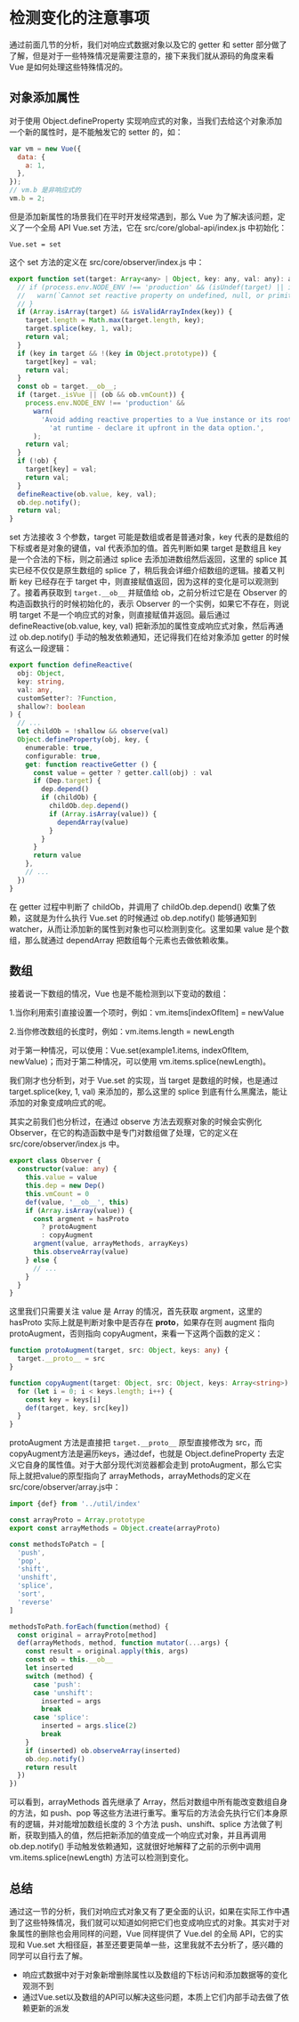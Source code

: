 # 检测变化的注意事项

通过前面几节的分析，我们对响应式数据对象以及它的 getter 和 setter 部分做了了解，但是对于一些特殊情况是需要注意的，接下来我们就从源码的角度来看 Vue 是如何处理这些特殊情况的。

## 对象添加属性

对于使用 Object.defineProperty 实现响应式的对象，当我们去给这个对象添加一个新的属性时，是不能触发它的 setter 的，如：

```js
var vm = new Vue({
  data: {
    a: 1,
  },
});
// vm.b 是非响应式的
vm.b = 2;
```

但是添加新属性的场景我们在平时开发经常遇到，那么 Vue 为了解决该问题，定义了一个全局 API Vue.set 方法，它在 src/core/global-api/index.js 中初始化：

    Vue.set = set

这个 set 方法的定义在 src/core/observer/index.js 中：

```js
export function set(target: Array<any> | Object, key: any, val: any): any {
  // if (process.env.NODE_ENV !== 'production' && (isUndef(target) || isPrimitive(target))) {
  //   warn(`Cannot set reactive property on undefined, null, or primitive value: ${(target: any)`)
  // }
  if (Array.isArray(target) && isValidArrayIndex(key)) {
    target.length = Math.max(target.length, key);
    target.splice(key, 1, val);
    return val;
  }
  if (key in target && !(key in Object.prototype)) {
    target[key] = val;
    return val;
  }
  const ob = target.__ob__;
  if (target._isVue || (ob && ob.vmCount)) {
    process.env.NODE_ENV !== 'production' &&
      warn(
        'Avoid adding reactive properties to a Vue instance or its root $data ' +
          'at runtime - declare it upfront in the data option.',
      );
    return val;
  }
  if (!ob) {
    target[key] = val;
    return val;
  }
  defineReactive(ob.value, key, val);
  ob.dep.notify();
  return val;
}
```

set 方法接收 3 个参数，target 可能是数组或者是普通对象，key 代表的是数组的下标或者是对象的键值，val 代表添加的值。首先判断如果 target 是数组且 key 是一个合法的下标，则之前通过 splice 去添加进数组然后返回，这里的 splice 其实已经不仅仅是原生数组的 splice 了，稍后我会详细介绍数组的逻辑。接着又判断 key 已经存在于 target 中，则直接赋值返回，因为这样的变化是可以观测到了。接着再获取到 `target.__ob__` 并赋值给 ob，之前分析过它是在 Observer 的构造函数执行的时候初始化的，表示 Observer 的一个实例，如果它不存在，则说明 target 不是一个响应式的对象，则直接赋值并返回。最后通过 defineReactive(ob.value, key, val) 把新添加的属性变成响应式对象，然后再通过 ob.dep.notify() 手动的触发依赖通知，还记得我们在给对象添加 getter 的时候有这么一段逻辑：

```ts
export function defineReactive(
  obj: Object,
  key: string,
  val: any,
  customSetter?: ?Function,
  shallow?: boolean
) {
  // ...
  let childOb = !shallow && observe(val)
  Object.defineProperty(obj, key, {
    enumerable: true,
    configurable: true,
    get: function reactiveGetter () {
      const value = getter ? getter.call(obj) : val
      if (Dep.target) {
        dep.depend()
        if (childOb) {
          childOb.dep.depend()
          if (Array.isArray(value)) {
            dependArray(value)
          }
        }
      }
      return value
    },
    // ...
  })
}
```

在 getter 过程中判断了 childOb，并调用了 childOb.dep.depend() 收集了依赖，这就是为什么执行 Vue.set 的时候通过 ob.dep.notify() 能够通知到 watcher，从而让添加新的属性到对象也可以检测到变化。这里如果 value 是个数组，那么就通过 dependArray 把数组每个元素也去做依赖收集。

## 数组

接着说一下数组的情况，Vue 也是不能检测到以下变动的数组：

1.当你利用索引直接设置一个项时，例如：vm.items[indexOfItem] = newValue

2.当你修改数组的长度时，例如：vm.items.length = newLength

对于第一种情况，可以使用：Vue.set(example1.items, indexOfItem, newValue)；而对于第二种情况，可以使用 vm.items.splice(newLength)。

我们刚才也分析到，对于 Vue.set 的实现，当 target 是数组的时候，也是通过 target.splice(key, 1, val) 来添加的，那么这里的 splice 到底有什么黑魔法，能让添加的对象变成响应式的呢。

其实之前我们也分析过，在通过 observe 方法去观察对象的时候会实例化 Observer，在它的构造函数中是专门对数组做了处理，它的定义在 src/core/observer/index.js 中。

```ts
export class Observer {
  constructor(value: any) {
    this.value = value
    this.dep = new Dep()
    this.vmCount = 0
    def(value, '__ob__', this)
    if (Array.isArray(value)) {
      const argment = hasProto
        ? protoAugment
        : copyAugment
      argment(value, arrayMethods, arrayKeys)
      this.observeArray(value)
    } else {
      // ...
    }
  }
}
```

这里我们只需要关注 value 是 Array 的情况，首先获取 argment，这里的 hasProto 实际上就是判断对象中是否存在 __proto__，如果存在则 augment 指向 protoAugment，否则指向 copyAugment，来看一下这两个函数的定义：

```ts
function protoAugment(target, src: Object, keys: any) {
  target.__proto__ = src
}

function copyAugment(target: Object, src: Object, keys: Array<string>) {
  for (let i = 0; i < keys.length; i++) {
    const key = keys[i]
    def(target, key, src[key])
  }
}
```

protoAugment 方法是直接把 `target.__proto__` 原型直接修改为 src，而copyAugment方法是遍历keys，通过def，也就是 Object.defineProperty 去定义它自身的属性值。对于大部分现代浏览器都会走到 protoAugment，那么它实际上就把value的原型指向了 arrayMethods，arrayMethods的定义在 src/core/observer/array.js中：

```ts
import {def} from '../util/index'

const arrayProto = Array.prototype
export const arrayMethods = Object.create(arrayProto)

const methodsToPatch = [
  'push',
  'pop',
  'shift',
  'unshift',
  'splice',
  'sort',
  'reverse'
]

methodsToPath.forEach(function(method) {
  const original = arrayProto[method]
  def(arrayMethods, method, function mutator(...args) {
    const result = original.apply(this, args)
    const ob = this.__ob__
    let inserted
    switch (method) {
      case 'push':
      case 'unshift':
        inserted = args
        break
      case 'splice':
        inserted = args.slice(2)
        break
    }
    if (inserted) ob.observeArray(inserted)
    ob.dep.notify()
    return result
  })
})
```

可以看到，arrayMethods 首先继承了 Array，然后对数组中所有能改变数组自身的方法，如 push、pop 等这些方法进行重写。重写后的方法会先执行它们本身原有的逻辑，并对能增加数组长度的 3 个方法 push、unshift、splice 方法做了判断，获取到插入的值，然后把新添加的值变成一个响应式对象，并且再调用 ob.dep.notify() 手动触发依赖通知，这就很好地解释了之前的示例中调用 vm.items.splice(newLength) 方法可以检测到变化。

## 总结

通过这一节的分析，我们对响应式对象又有了更全面的认识，如果在实际工作中遇到了这些特殊情况，我们就可以知道如何把它们也变成响应式的对象。其实对于对象属性的删除也会用同样的问题，Vue 同样提供了 Vue.del 的全局 API，它的实现和 Vue.set 大相径庭，甚至还要更简单一些，这里我就不去分析了，感兴趣的同学可以自行去了解。

- 响应式数据中对于对象新增删除属性以及数组的下标访问和添加数据等的变化观测不到
- 通过Vue.set以及数组的API可以解决这些问题，本质上它们内部手动去做了依赖更新的派发
